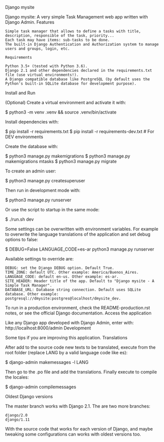 Django mysite

Django mysite: A very simple Task Management web app written with Django Admin.
Features

    Simple task manager that allows to define a tasks with title, description, responsible of the task, priority...
    Each task may have items: sub-tasks to be done.
    The built-in Django Authentication and Authorization system to manage users and groups, login, etc.

    Requirements

    Python 3.5+ (tested with Python 3.6).
    Django 2.1 and other dependencies declared in the requirements.txt file (use virtual environments!).
    A Django compatible database like PostgreSQL (by default uses the Python's built-in SQLite database for development purpose).

Install and Run

(Optional) Create a virtual environment and activate it with:

$ python3 -m venv .venv && source .venv/bin/activate

Install dependencies with:

$ pip install -r requirements.txt
$ pip install -r requirements-dev.txt       # For DEV environments

Create the database with:

$ python3 manage.py makemigrations
$ python3 manage.py makemigrations mtasks
$ python3 manage.py migrate

To create an admin user:

$ python3 manage.py createsuperuser

Then run in development mode with:

$ python3 manage.py runserver

Or use the script to startup in the same mode:

$ ./run.sh dev

Some settings can be overwritten with environment variables. For example to overwrite the language translations of the application and set debug options to false:

$ DEBUG=False LANGUAGE_CODE=es-ar python3 manage.py runserver

Available settings to override are:

    DEBUG: set the Django DEBUG option. Default True.
    TIME_ZONE: default UTC. Other example: America/Buenos_Aires.
    LANGUAGE_CODE: default en-us. Other example: es-ar.
    SITE_HEADER: Header title of the app. Default to "Django mysite - A Simple Task Manager".
    DATABASE_URL: Database string connection. Default uses SQLite database. Other example: postgresql://dmysite:postgres@localhost/dmysite_dev.

To run in a production environment, check the README-production.rst notes, or see the official Django documentation.
Access the application

Like any Django app developed with Django Admin, enter with: http://localhost:8000/admin
Development

Some tips if you are improving this application.
Translations

After add to the source code new texts to be translated, execute from the root folder (replace LANG by a valid language code like es):

$ django-admin makemessages -l LANG

Then go to the .po file and add the translations. Finally execute to compile the locales:

$ django-admin compilemessages

Oldest Django versions

The master branch works with Django 2.1. The are two more branches:

    django/2.0
    django/1.11

With the source code that works for each version of Django, and maybe tweaking some configurations can works with oldest versions too.
